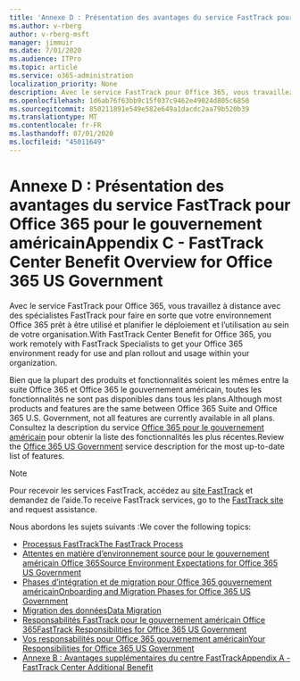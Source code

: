 ```yaml
---
title: 'Annexe D : Présentation des avantages du service FastTrack pour Office 365 pour le gouvernement américain'
ms.author: v-rberg
author: v-rberg-msft
manager: jimmuir
ms.date: 7/01/2020
ms.audience: ITPro
ms.topic: article
ms.service: o365-administration
localization_priority: None
description: Avec le service FastTrack pour Office 365, vous travaillez à distance avec des spécialistes FastTrack pour faire en sorte que votre environnement Office 365 prêt à être utilisé et planifier le déploiement et l’utilisation au sein de votre organisation.
ms.openlocfilehash: 1d6ab76f63bb9c15f037c9462e49024d805c6850
ms.sourcegitcommit: 850211891e549e582e649a1dacdc2aa79b520b39
ms.translationtype: MT
ms.contentlocale: fr-FR
ms.lasthandoff: 07/01/2020
ms.locfileid: "45011649"
---
```

# <a name="appendix-c---fasttrack-center-benefit-overview-for-office-365-us-government"></a><span data-ttu-id="a840c-103">Annexe D : Présentation des avantages du service FastTrack pour Office 365 pour le gouvernement américain</span><span class="sxs-lookup"><span data-stu-id="a840c-103">Appendix C - FastTrack Center Benefit Overview for Office 365 US Government</span></span>

<span data-ttu-id="a840c-104">Avec le service FastTrack pour Office 365, vous travaillez à distance avec des spécialistes FastTrack pour faire en sorte que votre environnement Office 365 prêt à être utilisé et planifier le déploiement et l’utilisation au sein de votre organisation.</span><span class="sxs-lookup"><span data-stu-id="a840c-104">With FastTrack Center Benefit for Office 365, you work remotely with FastTrack Specialists to get your Office 365 environment ready for use and plan rollout and usage within your organization.</span></span> 
  
<span data-ttu-id="a840c-105">Bien que la plupart des produits et fonctionnalités soient les mêmes entre la suite Office 365 et Office 365 le gouvernement américain, toutes les fonctionnalités ne sont pas disponibles dans tous les plans.</span><span class="sxs-lookup"><span data-stu-id="a840c-105">Although most products and features are the same between Office 365 Suite and Office 365 U.S. Government, not all features are currently available in all plans.</span></span> <span data-ttu-id="a840c-106">Consultez la description du service [Office 365 pour le gouvernement américain](https://aka.ms/aboutgovcloud) pour obtenir la liste des fonctionnalités les plus récentes.</span><span class="sxs-lookup"><span data-stu-id="a840c-106">Review the [Office 365 US Government](https://aka.ms/aboutgovcloud) service description for the most up-to-date list of features.</span></span>

> [!NOTE]
> <span data-ttu-id="a840c-107">Pour recevoir les services FastTrack, accédez au [site FastTrack](https://go.microsoft.com/fwlink/?linkid=780698) et demandez de l’aide.</span><span class="sxs-lookup"><span data-stu-id="a840c-107">To receive FastTrack services, go to the [FastTrack site](https://go.microsoft.com/fwlink/?linkid=780698) and request assistance.</span></span>  

<span data-ttu-id="a840c-108">Nous abordons les sujets suivants :</span><span class="sxs-lookup"><span data-stu-id="a840c-108">We cover the following topics:</span></span>
- [<span data-ttu-id="a840c-109">Processus FastTrack</span><span class="sxs-lookup"><span data-stu-id="a840c-109">The FastTrack Process</span></span>](O365-fasttrack-process.md) 
- [<span data-ttu-id="a840c-110">Attentes en matière d’environnement source pour le gouvernement américain Office 365</span><span class="sxs-lookup"><span data-stu-id="a840c-110">Source Environment Expectations for Office 365 US Government</span></span>](US-Gov-appendix-source-environment-expectations.md)   
- [<span data-ttu-id="a840c-111">Phases d’intégration et de migration pour Office 365 gouvernement américain</span><span class="sxs-lookup"><span data-stu-id="a840c-111">Onboarding and Migration Phases for Office 365 US Government</span></span>](US-Gov-appendix-onboarding-and-migration.md)
- [<span data-ttu-id="a840c-112">Migration des données</span><span class="sxs-lookup"><span data-stu-id="a840c-112">Data Migration</span></span>](O365-data-migration.md)    
- [<span data-ttu-id="a840c-113">Responsabilités FastTrack pour le gouvernement américain Office 365</span><span class="sxs-lookup"><span data-stu-id="a840c-113">FastTrack Responsibilities for Office 365 US Government</span></span>](US-Gov-appendix-fasttrack-responsibilities.md)   
- [<span data-ttu-id="a840c-114">Vos responsabilités pour Office 365 gouvernement américain</span><span class="sxs-lookup"><span data-stu-id="a840c-114">Your Responsibilities for Office 365 US Government</span></span>](US-Gov-appendix-your-responsibilities.md)    
- [<span data-ttu-id="a840c-115">Annexe B : Avantages supplémentaires du centre FastTrack</span><span class="sxs-lookup"><span data-stu-id="a840c-115">Appendix A - FastTrack Center Additional Benefit</span></span>](O365-fasttrack-additional-benefits.md)
